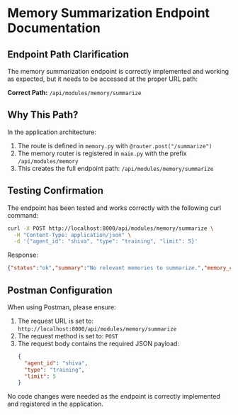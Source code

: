 # Memory Summarization Endpoint Documentation

## Endpoint Path Clarification

The memory summarization endpoint is correctly implemented and working as expected, but it needs to be accessed at the proper URL path:

**Correct Path:** `/api/modules/memory/summarize`

## Why This Path?

In the application architecture:

1. The route is defined in `memory.py` with `@router.post("/summarize")`
2. The memory router is registered in `main.py` with the prefix `/api/modules/memory`
3. This creates the full endpoint path: `/api/modules/memory/summarize`

## Testing Confirmation

The endpoint has been tested and works correctly with the following curl command:

```bash
curl -X POST http://localhost:8000/api/modules/memory/summarize \
  -H "Content-Type: application/json" \
  -d '{"agent_id": "shiva", "type": "training", "limit": 5}'
```

Response:
```json
{"status":"ok","summary":"No relevant memories to summarize.","memory_count":0}
```

## Postman Configuration

When using Postman, please ensure:

1. The request URL is set to: `http://localhost:8000/api/modules/memory/summarize`
2. The request method is set to: `POST`
3. The request body contains the required JSON payload:
   ```json
   {
     "agent_id": "shiva",
     "type": "training",
     "limit": 5
   }
   ```

No code changes were needed as the endpoint is correctly implemented and registered in the application.
